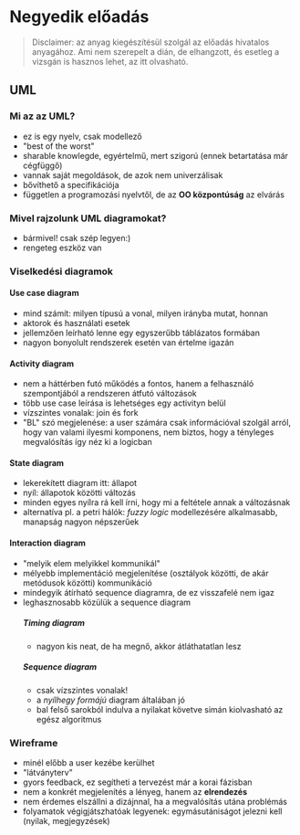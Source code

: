 # Negyedik előadás

> Disclaimer: az anyag kiegészítésül szolgál az előadás hivatalos anyagához. Ami nem szerepelt a dián, de elhangzott, és esetleg a vizsgán is hasznos lehet, az itt olvasható.

## UML 

### Mi az az UML?

- ez is egy nyelv, csak modellező
- "best of the worst"
- sharable knowlegde, egyértelmű, mert szigorú (ennek betartatása már cégfüggő)
- vannak saját megoldások, de azok nem univerzálisak
- bővíthető a specifikációja
- független a programozási nyelvtől, de az **OO központúság** az elvárás

### Mivel rajzolunk UML diagramokat?

- bármivel! csak szép legyen:)
- rengeteg eszköz van

### Viselkedési diagramok

#### Use case diagram

- mind számít: milyen típusú a vonal, milyen irányba mutat, honnan 
- aktorok és használati esetek
- jellemzően leírható lenne egy egyszerűbb táblázatos formában
- nagyon bonyolult rendszerek esetén van értelme igazán

#### Activity diagram 

- nem a háttérben futó működés a fontos, hanem a felhasználó szempontjából a rendszeren átfutó változások
- több use case leírása is lehetséges egy activityn belül 
- vízszintes vonalak: join és fork 
- "BL" szó megjelenése: a user számára csak információval szolgál arról, hogy van valami ilyesmi komponens, nem biztos, hogy a tényleges megvalósítás így néz ki a logicban

#### State diagram

- lekerekített diagram itt: állapot
- nyíl: állapotok közötti változás
- minden egyes nyílra rá kell írni, hogy mi a feltétele annak a változásnak
- alternatíva pl. a petri hálók: *fuzzy logic* modellezésére alkalmasabb, manapság nagyon népszerűek

#### Interaction diagram

- "melyik elem melyikkel kommunikál"
- mélyebb implementáció megjelenítése (osztályok közötti, de akár metódusok közötti) kommunikáció
- mindegyik átírható sequence diagramra, de ez visszafelé nem igaz
- leghasznosabb közülük a sequence diagram
    ##### Timing diagram
    - nagyon kis neat, de ha megnő, akkor átláthatatlan lesz
    ##### Sequence diagram
    - csak vízszintes vonalak! 
    - a *nyílhegy formájú* diagram általában jó 
    - bal felső sarokból indulva a nyilakat követve simán kiolvasható az egész algoritmus

### Wireframe

- minél előbb a user kezébe kerülhet
- "látványterv"
- gyors feedback, ez segítheti a tervezést már a korai fázisban
- nem a konkrét megjelenítés a lényeg, hanem az **elrendezés**
- nem érdemes elszállni a dizájnnal, ha a megvalósítás utána problémás 
- folyamatok végigjátszhatóak legyenek: egymásutániságot jelezni kell (nyilak, megjegyzések)